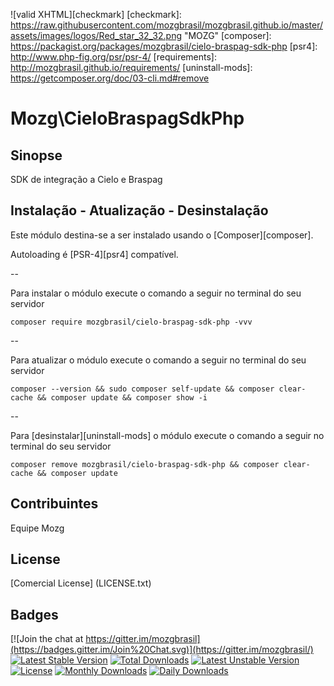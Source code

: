 ![valid XHTML][checkmark]
[checkmark]: https://raw.githubusercontent.com/mozgbrasil/mozgbrasil.github.io/master/assets/images/logos/Red_star_32_32.png "MOZG"
[composer]: https://packagist.org/packages/mozgbrasil/cielo-braspag-sdk-php
[psr4]: http://www.php-fig.org/psr/psr-4/
[requirements]: http://mozgbrasil.github.io/requirements/
[uninstall-mods]: https://getcomposer.org/doc/03-cli.md#remove

# Mozg\CieloBraspagSdkPhp

## Sinopse

SDK de integração a Cielo e Braspag

## Instalação - Atualização - Desinstalação

Este módulo destina-se a ser instalado usando o [Composer][composer].

Autoloading é [PSR-4][psr4] compatível.

--

Para instalar o módulo execute o comando a seguir no terminal do seu servidor

    composer require mozgbrasil/cielo-braspag-sdk-php -vvv

-- 

Para atualizar o módulo execute o comando a seguir no terminal do seu servidor

    composer --version && sudo composer self-update && composer clear-cache && composer update && composer show -i

--

Para [desinstalar][uninstall-mods] o módulo execute o comando a seguir no terminal do seu servidor

    composer remove mozgbrasil/cielo-braspag-sdk-php && composer clear-cache && composer update

## Contribuintes

Equipe Mozg

## License

[Comercial License] (LICENSE.txt)

## Badges

[![Join the chat at https://gitter.im/mozgbrasil](https://badges.gitter.im/Join%20Chat.svg)](https://gitter.im/mozgbrasil/)
[![Latest Stable Version](https://poser.pugx.org/mozgbrasil/cielo-braspag-sdk-php/v/stable)](https://packagist.org/packages/mozgbrasil/cielo-braspag-sdk-php)
[![Total Downloads](https://poser.pugx.org/mozgbrasil/cielo-braspag-sdk-php/downloads)](https://packagist.org/packages/mozgbrasil/cielo-braspag-sdk-php)
[![Latest Unstable Version](https://poser.pugx.org/mozgbrasil/cielo-braspag-sdk-php/v/unstable)](https://packagist.org/packages/mozgbrasil/cielo-braspag-sdk-php)
[![License](https://poser.pugx.org/mozgbrasil/cielo-braspag-sdk-php/license)](https://packagist.org/packages/mozgbrasil/cielo-braspag-sdk-php)
[![Monthly Downloads](https://poser.pugx.org/mozgbrasil/cielo-braspag-sdk-php/d/monthly)](https://packagist.org/packages/mozgbrasil/cielo-braspag-sdk-php)
[![Daily Downloads](https://poser.pugx.org/mozgbrasil/cielo-braspag-sdk-php/d/daily)](https://packagist.org/packages/mozgbrasil/cielo-braspag-sdk-php)
